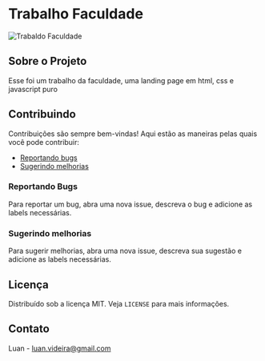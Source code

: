 # Trabalho Faculdade

![Trabaldo Faculdade](https://i.imgur.com/CXcQZtA.png)

## Sobre o Projeto

Esse foi um trabalho da faculdade, uma landing page em html, css e javascript puro

## Contribuindo

Contribuições são sempre bem-vindas! Aqui estão as maneiras pelas quais você pode contribuir:

- [Reportando bugs](https://github.com/luansilvadb/Uniaraxa-Front/issues)
- [Sugerindo melhorias](https://github.com/luansilvadb/Uniaraxa-Front/issues)

### Reportando Bugs

Para reportar um bug, abra uma nova issue, descreva o bug e adicione as labels necessárias.

### Sugerindo melhorias

Para sugerir melhorias, abra uma nova issue, descreva sua sugestão e adicione as labels necessárias.

## Licença

Distribuído sob a licença MIT. Veja `LICENSE` para mais informações.

## Contato

Luan - luan.videira@gmail.com
